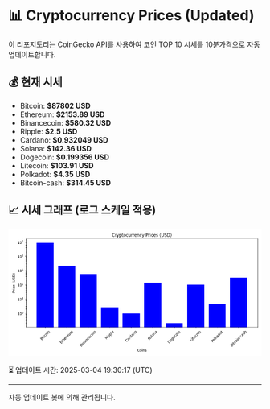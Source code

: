 
# 📊 Cryptocurrency Prices (Updated)

이 리포지토리는 CoinGecko API를 사용하여 코인 TOP 10 시세를 10분가격으로 자동 업데이트합니다.

## 💰 현재 시세
- Bitcoin: **$87802 USD**
- Ethereum: **$2153.89 USD**
- Binancecoin: **$580.32 USD**
- Ripple: **$2.5 USD**
- Cardano: **$0.932049 USD**
- Solana: **$142.36 USD**
- Dogecoin: **$0.199356 USD**
- Litecoin: **$103.91 USD**
- Polkadot: **$4.35 USD**
- Bitcoin-cash: **$314.45 USD**

## 📈 시세 그래프 (로그 스케일 적용)
![Crypto Prices](crypto_prices.png)

⏳ 업데이트 시간: 2025-03-04 19:30:17 (UTC)

---
자동 업데이트 봇에 의해 관리됩니다.
